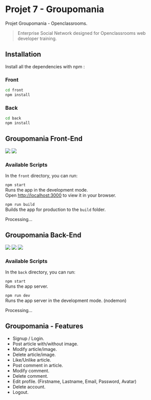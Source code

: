 # Projet 7 - Groupomania
Projet Groupomania - Openclassrooms.
> Enterprise Social Network designed for Openclassrooms web developer training.

## Installation
Install all the dependencies with npm :
### Front
```bash
cd front
npm install
```
### Back
```bash
cd back
npm install
```

## Groupomania Front-End
![](https://img.shields.io/badge/Javascript-build-blue?style=plastic&logo=javascript&logoColor=white)
![](https://img.shields.io/badge/React-build-blue?style=plastic&logo=react&logoColor=white)
### Available Scripts
In the `front` directory, you can run:

`npm start`\
Runs the app in the development mode.\
Open [http://localhost:3000](http://localhost:3000) to view it in your browser.

`npm run build`\
Builds the app for production to the `build` folder.

Processing...
## Groupomania Back-End
![](https://img.shields.io/badge/Javascript-build-blue?style=plastic&logo=javascript&logoColor=white)
![](https://img.shields.io/badge/NodeJs-build-blue?style=plastic&logo=node&logoColor=white)
![](https://img.shields.io/badge/Express-build-blue?style=plastic&logo=express&logoColor=white)
### Available Scripts
In the `back` directory, you can run:

`npm start`\
Runs the app server.

`npm run dev`\
Runs the app server in the development mode. (nodemon)

Processing...

## Groupomania - Features
* Signup / Login.
* Post article with/without image.
* Modify article/image.
* Delete article/image.
* Like/Unlike article.
* Post comment in article.
* Modify comment.
* Delete comment.
* Edit profile. (Firstname, Lastname, Email, Password, Avatar)
* Delete account.
* Logout.
